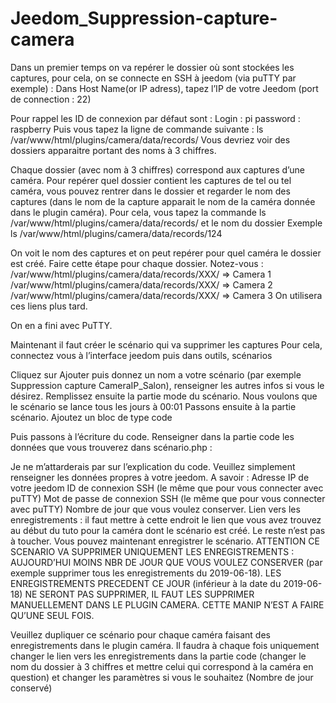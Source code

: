 # Jeedom_Suppression-capture-camera

Dans un premier temps on va repérer le dossier où sont stockées les captures, pour cela, on se connecte en SSH à jeedom (via puTTY par exemple) :
Dans Host Name(or IP adress), tapez l’IP de votre Jeedom (port de connection : 22)
 
Pour rappel les ID de connexion par défaut sont :
Login : pi
password : raspberry
Puis vous tapez la ligne de commande suivante : ls /var/www/html/plugins/camera/data/records/
Vous devriez voir des dossiers apparaitre portant des noms à 3 chiffres.
 
Chaque dossier (avec nom à 3 chiffres) correspond aux captures d’une caméra.
Pour repérer quel dossier contient les captures de tel ou tel caméra, vous pouvez rentrer dans le dossier et regarder le nom des captures (dans le nom de la capture apparait le nom de la caméra donnée dans le plugin caméra). Pour cela, vous tapez la commande ls /var/www/html/plugins/camera/data/records/ et le nom du dossier 
Exemple ls /var/www/html/plugins/camera/data/records/124
 
On voit le nom des captures et on peut repérer pour quel caméra le dossier est créé. Faire cette étape pour chaque dossier. 
Notez-vous : 
/var/www/html/plugins/camera/data/records/XXX/ => Camera 1
/var/www/html/plugins/camera/data/records/XXX/ => Camera 2
/var/www/html/plugins/camera/data/records/XXX/ => Camera 3
On utilisera ces liens plus tard.

On en a fini avec PuTTY.

Maintenant il faut créer le scénario qui va supprimer les captures
Pour cela, connectez vous à l’interface jeedom puis dans outils, scénarios

Cliquez sur Ajouter puis donnez un nom a votre scénario (par exemple Suppression capture CameraIP_Salon), renseigner les autres infos si vous le désirez. Remplissez ensuite la partie mode du scénario. Nous voulons que le scénario se lance tous les jours à 00:01
Passons ensuite à la partie scénario. Ajoutez un bloc de type code

Puis passons à l’écriture du code. Renseigner dans la partie code les données que vous trouverez dans scénario.php :

Je ne m’attarderais par sur l’explication du code. Veuillez simplement renseigner les données propres à votre jeedom. A savoir :
Adresse IP de votre jeedom
ID de connexion SSH (le même que pour vous connecter avec puTTY)
Mot de passe de connexion SSH (le même que pour vous connecter avec puTTY)
Nombre de jour que vous voulez conserver.
Lien vers les enregistrements : il faut mettre à cette endroit le lien que vous avez trouvez au début du tuto pour la caméra dont le scénario est créé.
Le reste n’est pas à toucher.
Vous pouvez maintenant enregistrer le scénario.
ATTENTION CE SCENARIO VA SUPPRIMER UNIQUEMENT LES ENREGISTREMENTS : AUJOURD’HUI MOINS NBR DE JOUR QUE VOUS VOULEZ CONSERVER (par exemple supprimer tous les enregistrements du 2019-06-18). LES ENREGISTREMENTS PRECEDENT CE JOUR (inférieur à la date du 2019-06-18) NE SERONT PAS SUPPRIMER, IL FAUT LES SUPPRIMER MANUELLEMENT DANS LE PLUGIN CAMERA. CETTE MANIP N’EST A FAIRE QU’UNE SEUL FOIS.

Veuillez dupliquer ce scénario pour chaque caméra faisant des enregistrements dans le plugin caméra. Il faudra à chaque fois uniquement changer le lien vers les enregistrements dans la partie code (changer le nom du dossier à 3 chiffres et mettre celui qui correspond à la caméra en question) et changer les paramètres si vous le souhaitez (Nombre de jour conservé)
